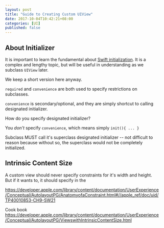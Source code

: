 ```yaml
---
layout: post
title: "Guide to Creating Custom UIView"
date: 2017-10-04T10:42:21+08:00
categories: [UI]
published: false
---
```




## About Initializer

It is important to learn the fundamental about [Swift initialization](https://developer.apple.com/library/content/documentation/Swift/Conceptual/Swift_Programming_Language/Initialization.html). It is a complex and lengthy topic, but will be useful in understanding as we subclass `UIView` later.

We keep a short version here anyway.

`required` and `convenience` are both used to specify restrictions on subclasses.

`convenience` is secondary/optional, and they are simply shortcut to calling designated initializer.

How do you specify designated initializer?

You _don't_ specify `convenience`, which means simply `init(){ ... }`

Subclass MUST call it's superclass designated initializer -- not difficult to reason because without so, the superclass would not be completely initialized.




## Intrinsic Content Size

A custom view should never specify constraints for it's width and height. But if it wants to, it should specify in the 

https://developer.apple.com/library/content/documentation/UserExperience/Conceptual/AutolayoutPG/AnatomyofaConstraint.html#//apple_ref/doc/uid/TP40010853-CH9-SW21

Cook book
https://developer.apple.com/library/content/documentation/UserExperience/Conceptual/AutolayoutPG/ViewswithIntrinsicContentSize.html